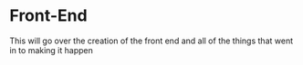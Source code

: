 # Front-End

This will go over the creation of the front end and all of the things that went in to making it happen